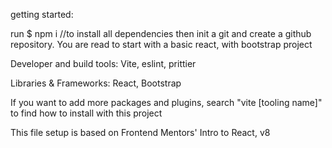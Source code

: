 getting started:

run $ npm i //to install all dependencies
then init a git and create a github repository.
You are read to start with a basic react, with bootstrap project

Developer and build tools:
Vite, eslint, prittier

Libraries & Frameworks:
React, Bootstrap

If you want to add more packages and plugins, search "vite [tooling name]" to find how to install with this project

This file setup is based on Frontend Mentors' Intro to React, v8

